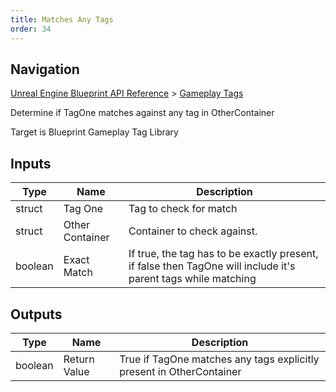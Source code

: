 ```yaml
---
title: Matches Any Tags
order: 34
---
```

## Navigation

[Unreal Engine Blueprint API Reference](https://dev.epicgames.com/documentation/en-us/unreal-engine/BlueprintAPI) > [Gameplay Tags](https://dev.epicgames.com/documentation/en-us/unreal-engine/BlueprintAPI/GameplayTags)

Determine if TagOne matches against any tag in OtherContainer

Target is Blueprint Gameplay Tag Library

## Inputs

| Type | Name | Description |
| --- | --- | --- |
| struct | Tag One | Tag to check for match |
| struct | Other Container | Container to check against. |
| boolean | Exact Match | If true, the tag has to be exactly present, if false then TagOne will include it's parent tags while matching |

## Outputs

| Type | Name | Description |
| --- | --- | --- |
| boolean | Return Value | True if TagOne matches any tags explicitly present in OtherContainer |
